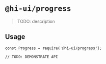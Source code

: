 # `@hi-ui/progress`

> TODO: description

## Usage

```
const Progress = require('@hi-ui/progress');

// TODO: DEMONSTRATE API
```
